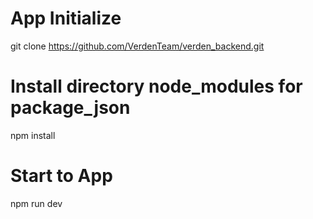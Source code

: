 # App Initialize

git clone <https://github.com/VerdenTeam/verden_backend.git>

# Install directory node_modules for package_json

npm install

# Start to App

npm run dev